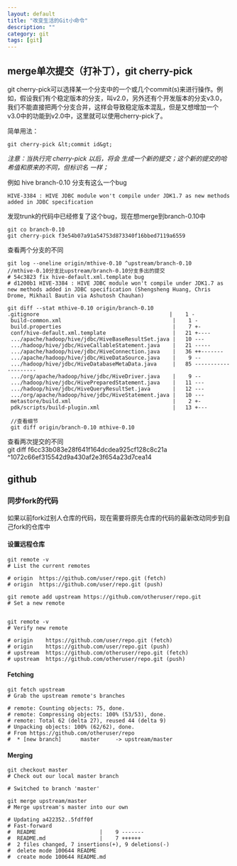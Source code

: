 ```yaml
---
layout: default
title: "改变生活的Git小命令"
description: ""
category: git
tags: [git]
---
```


## merge单次提交（打补丁），git cherry-pick


git cherry-pick可以选择某一个分支中的一个或几个commit(s)来进行操作。例如，假设我们有个稳定版本的分支，叫v2.0，另外还有个开发版本的分支v3.0，我们不能直接把两个分支合并，这样会导致稳定版本混乱，但是又想增加一个v3.0中的功能到v2.0中，这里就可以使用cherry-pick了。

简单用法：

	git cherry-pick &lt;commit id&gt;

*注意：当执行完 cherry-pick 以后，将会 生成一个新的提交；这个新的提交的哈希值和原来的不同，但标识名 一样；*

例如 hive branch-0.10 分支有这么一个bug

`HIVE-3384 : HIVE JDBC module won't compile under JDK1.7 as new methods added in JDBC specification`

发现trunk的代码中已经修复了这个bug，现在想merge到branch-0.10中

	git co branch-0.10
	git cherry-pick f3e54b07a91a54753d873340f16bbed7119a6559
	
查看两个分支的不同

	git log --oneline origin/mthive-0.10 ^upstream/branch-0.10
	//mthive-0.10分支比upstream/branch-0.10分支多出的提交
	# 54c3823 fix hive-default.xml.template bug
	# d1200b1 HIVE-3384 : HIVE JDBC module won't compile under JDK1.7 as new methods added in JDBC specification (Shengsheng Huang, Chris Drome, Mikhail Bautin via Ashutosh Chauhan)	
	
	git diff --stat mthive-0.10 origin/branch-0.10
	.gitignore                                         |    1 -
     build-common.xml                                   |    1 -
     build.properties                                   |    7 +-
     conf/hive-default.xml.template                     |   21 +----
     .../apache/hadoop/hive/jdbc/HiveBaseResultSet.java |   10 ---
     .../hadoop/hive/jdbc/HiveCallableStatement.java    |   21 -----
     .../apache/hadoop/hive/jdbc/HiveConnection.java    |   36 ++-------
     .../apache/hadoop/hive/jdbc/HiveDataSource.java    |    9 --
     .../hadoop/hive/jdbc/HiveDatabaseMetaData.java     |   85 --------------------
     .../org/apache/hadoop/hive/jdbc/HiveDriver.java    |    9 --
     .../hadoop/hive/jdbc/HivePreparedStatement.java    |   11 ---
     .../hadoop/hive/jdbc/HiveQueryResultSet.java       |   12 ---
     .../org/apache/hadoop/hive/jdbc/HiveStatement.java |   10 ---
     metastore/build.xml                                |    2 +-
     pdk/scripts/build-plugin.xml                       |   13 +---
     
     //查看细节
     git diff origin/branch-0.10 mthive-0.10

查看两次提交的不同     
	git diff f6cc33b083e28f641f164dcdea925cf128c8c21a ^1072c66ef315542d9a430af2e3f654a23d7cea14


## github

### 同步fork的代码

如果以前fork过别人仓库的代码，现在需要将原先仓库的代码的最新改动同步到自己fork的仓库中

#### 设置远程仓库

	git remote -v
    # List the current remotes
    
    # origin  https://github.com/user/repo.git (fetch)
    # origin  https://github.com/user/repo.git (push)
    
    git remote add upstream https://github.com/otheruser/repo.git
    # Set a new remote
    
    
    git remote -v
    # Verify new remote
    
    # origin    https://github.com/user/repo.git (fetch)
    # origin    https://github.com/user/repo.git (push)
    # upstream  https://github.com/otheruser/repo.git (fetch)
    # upstream  https://github.com/otheruser/repo.git (push)
    
#### Fetching
    
    git fetch upstream
    # Grab the upstream remote's branches
    
    # remote: Counting objects: 75, done.
    # remote: Compressing objects: 100% (53/53), done.
    # remote: Total 62 (delta 27), reused 44 (delta 9)
    # Unpacking objects: 100% (62/62), done.
    # From https://github.com/otheruser/repo
    #  * [new branch]      master     -> upstream/master    
    
    
#### Merging

    git checkout master
    # Check out our local master branch
    
    # Switched to branch 'master'
    
    git merge upstream/master
    # Merge upstream's master into our own
    
    # Updating a422352..5fdff0f
    # Fast-forward
    #  README                    |    9 -------
    #  README.md                 |    7 ++++++
    #  2 files changed, 7 insertions(+), 9 deletions(-)
    #  delete mode 100644 README
    #  create mode 100644 README.md    
